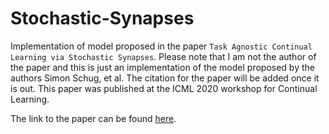 # Stochastic-Synapses

Implementation of model proposed in the paper `Task Agnostic Continual Learning via Stochastic Synapses`. Please note that I am not the author of the paper and this is just an implementation of the model proposed by the authors Simon Schug, et al. The citation for the paper will be added once it is out. This paper was published at the ICML 2020 workshop for Continual Learning.

The link to the paper can be found [here](https://drive.google.com/file/d/1ZQg7Lb8IoVdHet3AwQFWTvg5QBUsbZJX/view?usp=sharing). 
